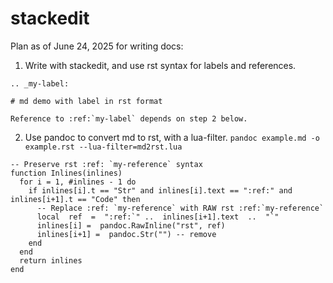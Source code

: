 # stackedit

Plan as of June 24, 2025 for writing docs:
1. Write with stackedit, and use rst syntax for labels and references.

```
.. _my-label:

# md demo with label in rst format

Reference to :ref:`my-label` depends on step 2 below.
```

2. Use pandoc to convert md to rst, with a lua-filter.
`pandoc example.md -o example.rst --lua-filter=md2rst.lua`
```
-- Preserve rst :ref: `my-reference` syntax
function Inlines(inlines)
  for i = 1, #inlines - 1 do
    if inlines[i].t == "Str" and inlines[i].text == ":ref:" and inlines[i+1].t == "Code" then
      -- Replace :ref: `my-reference` with RAW rst :ref:`my-reference`
      local  ref  =  ":ref:`" ..  inlines[i+1].text  ..  "`"
      inlines[i] =  pandoc.RawInline("rst", ref)
      inlines[i+1] =  pandoc.Str("") -- remove
    end
  end
  return inlines
end
```

<!--stackedit_data:
eyJoaXN0b3J5IjpbLTg0MjU0MDQ5XX0=
-->